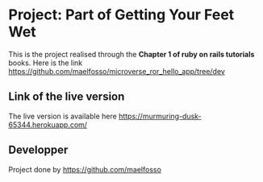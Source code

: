 # Project: Part of Getting Your Feet Wet

This is the project realised through the **Chapter 1 of ruby on rails tutorials** books. Here is the link https://github.com/maelfosso/microverse_ror_hello_app/tree/dev  

## Link of the live version 

The live version is available here https://murmuring-dusk-65344.herokuapp.com/

## Developper

Project done by https://github.com/maelfosso
